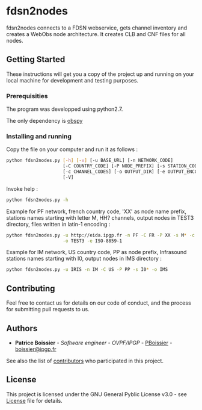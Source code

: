 # fdsn2nodes

fdsn2nodes connects to a FDSN webservice, gets channel inventory and creates a WebObs node architecture. It creates CLB and CNF files for all nodes.

## Getting Started

These instructions will get you a copy of the project up and running on your local machine for development and testing purposes.

### Prerequisities

The program was developped using python2.7.

The only dependency is [obspy](http://obspy.org/)

### Installing and running

Copy the file on your computer and run it as follows :

```sh
python fdsn2nodes.py [-h] [-v] [-u BASE_URL] [-n NETWORK_CODE]
                     [-C COUNTRY_CODE] [-P NODE_PREFIX] [-s STATION_CODES]
                     [-c CHANNEL_CODES] [-o OUTPUT_DIR] [-e OUTPUT_ENCODING]
                     [-V]
```

Invoke help :

```sh
python fdsn2nodes.py -h
```

Example for PF network, french country code, 'XX' as node name prefix, stations names starting with letter M, HH? channels, output nodes in TEST3 directory, files written in latin-1 encoding : 

```sh
python fdsn2nodes.py -u http://eida.ipgp.fr -n PF -C FR -P XX -s M* -c HH? \
                     -o TEST3 -e ISO-8859-1
```

Example for IM network, US country code, PP as node prefix, Infrasound stations names starting with I0, output nodes in IMS directory :

```sh
python fdsn2nodes.py -u IRIS -n IM -C US -P PP -s I0* -o IMS
```

## Contributing

Feel free to contact us for details on our code of conduct, and the process for submitting pull requests to us.

## Authors

* **Patrice Boissier** - *Software engineer - OVPF/IPGP* - [PBoissier](https://github.com/PBoissier) - boissier@ipgp.fr

See also the list of [contributors](https://github.com/IPGP/fdsn2nodes/contributors) who participated in this project.

## License

This project is licensed under the GNU General Pyblic License v3.0 - see [License](LICENSE) file for details.

